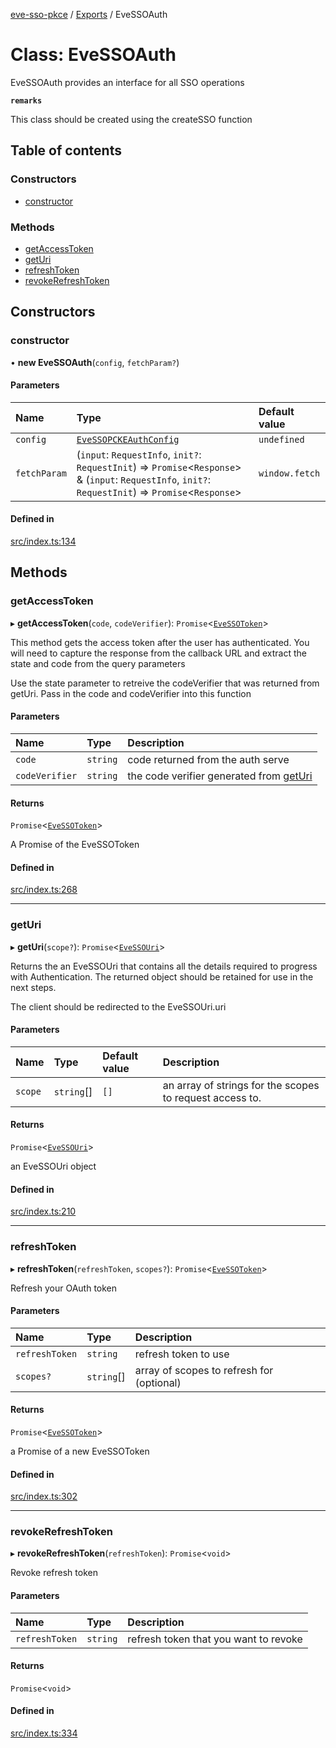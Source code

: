 [eve-sso-pkce](../README.md) / [Exports](../modules.md) / EveSSOAuth

# Class: EveSSOAuth

EveSSOAuth provides an interface for all SSO operations

**`remarks`**

This class should be created using the createSSO function

## Table of contents

### Constructors

- [constructor](EveSSOAuth.md#constructor)

### Methods

- [getAccessToken](EveSSOAuth.md#getaccesstoken)
- [getUri](EveSSOAuth.md#geturi)
- [refreshToken](EveSSOAuth.md#refreshtoken)
- [revokeRefreshToken](EveSSOAuth.md#revokerefreshtoken)

## Constructors

### constructor

• **new EveSSOAuth**(`config`, `fetchParam?`)

#### Parameters

| Name | Type | Default value |
| :------ | :------ | :------ |
| `config` | [`EveSSOPCKEAuthConfig`](../interfaces/EveSSOPCKEAuthConfig.md) | `undefined` |
| `fetchParam` | (`input`: `RequestInfo`, `init?`: `RequestInit`) => `Promise`<`Response`\> & (`input`: `RequestInfo`, `init?`: `RequestInit`) => `Promise`<`Response`\> | `window.fetch` |

#### Defined in

[src/index.ts:134](https://github.com/ballsten/eve-sso-pkce/blob/64fde31/src/index.ts#L134)

## Methods

### getAccessToken

▸ **getAccessToken**(`code`, `codeVerifier`): `Promise`<[`EveSSOToken`](../interfaces/EveSSOToken.md)\>

This method gets the access token after the user has authenticated. You
will need to capture the response from the callback URL and extract the
state and code from the query parameters

Use the state parameter to retreive the codeVerifier that was returned from
getUri. Pass in the code and codeVerifier into this function

#### Parameters

| Name | Type | Description |
| :------ | :------ | :------ |
| `code` | `string` | code returned from the auth serve |
| `codeVerifier` | `string` | the code verifier generated from [getUri](EveSSOAuth.md#geturi) |

#### Returns

`Promise`<[`EveSSOToken`](../interfaces/EveSSOToken.md)\>

A Promise of the EveSSOToken

#### Defined in

[src/index.ts:268](https://github.com/ballsten/eve-sso-pkce/blob/64fde31/src/index.ts#L268)

___

### getUri

▸ **getUri**(`scope?`): `Promise`<[`EveSSOUri`](../interfaces/EveSSOUri.md)\>

Returns the an EveSSOUri that contains all the details required to progress
with Authentication. The returned object should be retained for use in the
next steps.

The client should be redirected to the EveSSOUri.uri

#### Parameters

| Name | Type | Default value | Description |
| :------ | :------ | :------ | :------ |
| `scope` | `string`[] | `[]` | an array of strings for the scopes to request access to. |

#### Returns

`Promise`<[`EveSSOUri`](../interfaces/EveSSOUri.md)\>

an EveSSOUri object

#### Defined in

[src/index.ts:210](https://github.com/ballsten/eve-sso-pkce/blob/64fde31/src/index.ts#L210)

___

### refreshToken

▸ **refreshToken**(`refreshToken`, `scopes?`): `Promise`<[`EveSSOToken`](../interfaces/EveSSOToken.md)\>

Refresh your OAuth token

#### Parameters

| Name | Type | Description |
| :------ | :------ | :------ |
| `refreshToken` | `string` | refresh token to use |
| `scopes?` | `string`[] | array of scopes to refresh for (optional) |

#### Returns

`Promise`<[`EveSSOToken`](../interfaces/EveSSOToken.md)\>

a Promise of a new EveSSOToken

#### Defined in

[src/index.ts:302](https://github.com/ballsten/eve-sso-pkce/blob/64fde31/src/index.ts#L302)

___

### revokeRefreshToken

▸ **revokeRefreshToken**(`refreshToken`): `Promise`<`void`\>

Revoke refresh token

#### Parameters

| Name | Type | Description |
| :------ | :------ | :------ |
| `refreshToken` | `string` | refresh token that you want to revoke |

#### Returns

`Promise`<`void`\>

#### Defined in

[src/index.ts:334](https://github.com/ballsten/eve-sso-pkce/blob/64fde31/src/index.ts#L334)
